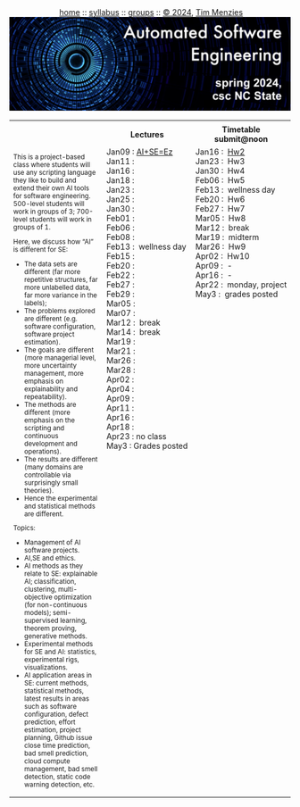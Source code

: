 <a name=top><br>
  <p align=center>&nbsp;<a href="/README.md#top">home</a> ::
  <a href="/docs/syllabus.md#top">syllabus</a> ::
  <a href="https://docs.google.com/spreadsheets/d/1YHZPRLfchksx541yaojJE_loOh2g4FaVKtrVcquoYIw/edit#gid=0">groups</a> ::
  <a href="/LICENSE.md#top">&copy;&nbsp;2024</a>, <a href="http:/timm.fyi">Tim Menzies</a><br>
  <a href="/README.md#top"><img width=600  
     src="/etc/img/ase24.png"></a></p>

<table width="100%" border=0 align=center>
<tr>
<td></td>
<td align=center <img           src="/etc/img/lectures.gif"></td>
<td align=center <img  width=64 src="/etc/img/time.png"></td>
</tr>
<tr>
<td></td>
<td align=center><b>Lectures</b></td>
<td align=center><b>Timetable<br>submit@noon</b> </td>
</tr>
<tr>
<td>
<small>
<p>
This is a project-based class where students will use any scripting 
language they like  to build and extend their own AI tools for software engineering. 
500-level students will work in groups of 3; 700-level students will work in groups of 1.

<p>
Here, we discuss how “AI” is different for SE:
<ul> 
<li>The data sets are different
(far more repetitive structures, far more unlabelled data, far more
variance in the labels);
<li>The problems explored are different (e.g.
software configuration, software project estimation). 
<li>The goals are
different (more managerial level, more uncertainty management, more
emphasis on explainability and repeatability).  
<li> The methods are
different (more emphasis on the scripting and continuous development
and operations).
<li> The results are different (many domains are
controllable via surprisingly small theories).
<li> Hence the experimental
and statistical methods are different.
</ul>

<p>Topics:
<ul>
<li>Management of AI software projects.
<li>AI,SE and ethics.
<li>AI methods as they relate to SE: explainable AI; classification, clustering, multi-objective optimization (for non-continuous models);
 semi-supervised learning, theorem proving, generative methods.
<li>
Experimental methods for SE and AI: statistics, experimental rigs, visualizations.
<li>
AI application areas in SE: current methods, statistical methods, latest results in areas such as
   software configuration, defect prediction, effort estimation, project planning, 
Github issue close time prediction, bad smell prediction, cloud
    compute management, bad smell detection, static code warning detection,   etc.
</ul>

</small>
</td>
<td valign=top  xwidth="100px">
<!-- -------------------------------- -->
Jan09&nbsp;:&nbsp;<a href="https://github.com/timm/lo/blob/main/docs/gate.pdf">AI+SE=Ez</a><br>
Jan11&nbsp;:&nbsp;<br>
Jan16&nbsp;:&nbsp;<br>
Jan18&nbsp;:&nbsp;<br>
Jan23&nbsp;:&nbsp;<br>
Jan25&nbsp;:&nbsp;<br>
Jan30&nbsp;:&nbsp;<br>
Feb01&nbsp;:&nbsp;<br>
Feb06&nbsp;:&nbsp;<br>
Feb08&nbsp;:&nbsp;<br>
Feb13&nbsp;:&nbsp;&nbsp;wellness day<br>
Feb15&nbsp;:&nbsp;<br>
Feb20&nbsp;:&nbsp;<br>
Feb22&nbsp;:&nbsp;<br>
Feb27&nbsp;:&nbsp;<br>
Feb29&nbsp;:&nbsp;<br>
Mar05&nbsp;:&nbsp;<br>
Mar07&nbsp;:&nbsp;<br>
Mar12&nbsp;:&nbsp;&nbsp;break<br>
Mar14&nbsp;:&nbsp;&nbsp;break<br>
Mar19&nbsp;:&nbsp;<br>
Mar21&nbsp;:&nbsp;<br>
Mar26&nbsp;:&nbsp;<br>
Mar28&nbsp;:&nbsp;<br>
Apr02&nbsp;:&nbsp;<br>
Apr04&nbsp;:&nbsp;<br>
Apr09&nbsp;:&nbsp;<br>
Apr11&nbsp;:&nbsp;<br>
Apr16&nbsp;:&nbsp;<br>
Apr18&nbsp;:&nbsp;<br>
Apr23&nbsp;:&nbsp;no&nbsp;class<br>
May3&nbsp;:&nbsp;Grades&nbsp;posted<br>
</td>
<td valign=top>
Jan16&nbsp;:&nbsp; <a href="/docs/hw02.md">Hw2</a><br>
Jan23&nbsp;:&nbsp; Hw3<br>
Jan30&nbsp;:&nbsp; Hw4<br>
Feb06&nbsp;:&nbsp; Hw5<br>
Feb13&nbsp;:&nbsp;&nbsp;wellness&nbsp;day<br>
Feb20&nbsp;:&nbsp; Hw6<br>
Feb27&nbsp;:&nbsp; Hw7<br>
Mar05&nbsp;:&nbsp; Hw8<br>
Mar12&nbsp;:&nbsp; break<br>
Mar19&nbsp;:&nbsp; midterm<br>
Mar26&nbsp;:&nbsp; Hw9<br>
Apr02&nbsp;:&nbsp; Hw10<br>
Apr09&nbsp;:&nbsp; - <br>
Apr16&nbsp;:&nbsp; - <br>
Apr22&nbsp;:&nbsp;&nbsp;monday,&nbsp;project<br>
May3&nbsp;:&nbsp;&nbsp;grades&nbsp;posted<br>
</td>
</tr>
</table>


